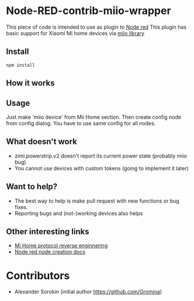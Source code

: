 # Node-RED-contrib-miio-wrapper
This piece of code is intended to use as plugin to [Node red](http://nodered.org)
This plugin has basic support for Xiaomi Mi home devices via [miio library](https://github.com/aholstenson/miio)


## Install

```
npm install 
```

## How it works




## Usage
Just make 'miio device' from Mii Home section. Then create config node from config dialog.
You have to use same config for all nodes.

## What doesn't work

- zimi.powerstrip.v2 doesn't report its current power state (probably miio bug)
- You cannot use devices with custom tokens (going to implement it later)


## Want to help?

- The best way to help is make pull request with new functions or bug fixes.
- Reporting bugs and (not-)working devices also helps 

## Other interesting links

* [Mi Home protocol reverse enginnering](https://github.com/OpenMiHome/mihome-binary-protocol)
* [Node red node creation docs](https://nodered.org/docs/creating-nodes/)


# Contributors

* Alexander Sorokin (initial author https://github.com/Gromina)
